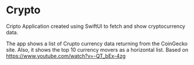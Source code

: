 # Crypto
 
Cripto Application created using SwiftUI to fetch and show cryptocurrency data.

The app shows a list of Crupto currency data returning from the CoinGecko site. Also, it shows the top 10 currency movers as a horizontal list.
Based on https://www.youtube.com/watch?v=-QT_bEx-4zg

